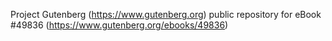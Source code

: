 Project Gutenberg (https://www.gutenberg.org) public repository for eBook #49836 (https://www.gutenberg.org/ebooks/49836)
